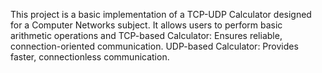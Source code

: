 This project is a basic implementation of a TCP-UDP Calculator designed for a Computer Networks subject. It allows users to perform basic arithmetic operations and TCP-based Calculator: Ensures reliable, connection-oriented communication. UDP-based Calculator: Provides faster, connectionless communication.
